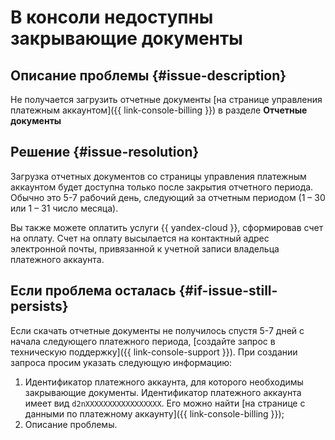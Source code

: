 # В консоли недоступны закрывающие документы


## Описание проблемы {#issue-description}

Не получается загрузить отчетные документы [на странице управления платежным аккаунтом]({{ link-console-billing }}) в разделе **Отчетные документы**

## Решение {#issue-resolution}

Загрузка отчетных документов со страницы управления платежным аккаунтом будет доступна только после закрытия отчетного периода. Обычно это 5-7 рабочий день, следующий за отчетным периодом (1 – 30 или 1 – 31 число месяца).

Вы также можете оплатить услуги {{ yandex-cloud }}, сформировав счет на оплату.
Счет на оплату высылается на контактный адрес электронной почты, привязанной к учетной записи владельца платежного аккаунта.

## Если проблема осталась {#if-issue-still-persists}

Если скачать отчетные документы не получилось спустя 5-7 дней с начала следующего платежного периода, [создайте запрос в техническую поддержку]({{ link-console-support }}).
При создании запроса просим указать следующую информацию:

1. Идентификатор платежного аккаунта, для которого необходимы закрывающие документы.
Идентификатор платежного аккаунта имеет вид `d2nXXXXXXXXXXXXXXXXX`. Его можно найти [на странице с данными по платежному аккаунту]({{ link-console-billing }});
2. Описание проблемы.